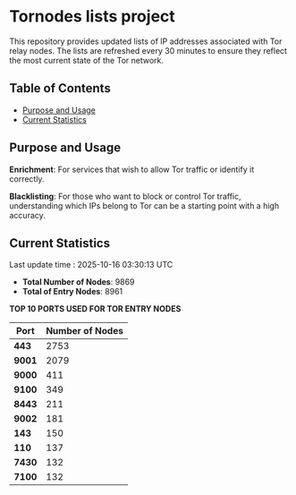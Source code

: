 # Tornodes lists project

This repository provides updated lists of IP addresses associated with Tor relay nodes. The lists are refreshed every 30 minutes to ensure they reflect the most current state of the Tor network.

## Table of Contents

- [Purpose and Usage](#purpose-and-usage)
- [Current Statistics](#current-statistics)


## Purpose and Usage

**Enrichment**: For services that wish to allow Tor traffic or identify it correctly.

**Blacklisting**: For those who want to block or control Tor traffic, understanding which IPs belong to Tor can be a starting point with a high accuracy.

## Current Statistics

Last update time : 2025-10-16 03:30:13 UTC

- **Total Number of Nodes**: 9869
- **Total of Entry Nodes**: 8961

**TOP 10 PORTS USED FOR TOR ENTRY NODES**

| **Port** | **Number of Nodes** |
|------|-----------------|
| **443**   | 2753  |
| **9001**   | 2079  |
| **9000**   | 411  |
| **9100**   | 349  |
| **8443**   | 211  |
| **9002**   | 181  |
| **143**   | 150  |
| **110**   | 137  |
| **7430**   | 132  |
| **7100**   | 132  |

